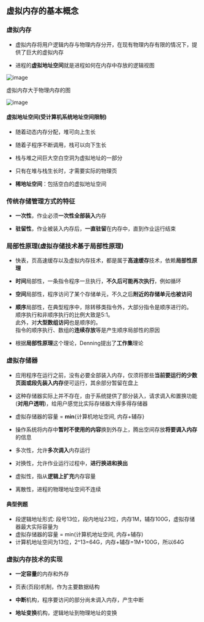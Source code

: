 ## 虚拟内存的基本概念

### 虚拟内存

- 虚拟内存将用户逻辑内存与物理内存分开，在现有物理内存有限的情况下，提供了巨大的虚拟内存

- 进程的**虚拟地址空间**就是进程如何在内存中存放的逻辑视图

![image](https://github.com/YC-L/Postgraduate-examination/blob/Operating-System/imgs/Memory-mapping.png)

虚拟内存大于物理内存的图

![image](https://github.com/YC-L/Postgraduate-examination/blob/Operating-System/imgs/Virtual-address-space.png)

#### 虚拟地址空间(受计算机系统地址空间限制)

- 随着动态内存分配，堆可向上生长

- 随着子程序不断调用，栈可以向下生长

- 栈与堆之间巨大空白空洞为虚拟地址的一部分

- 只有在堆与栈生长时，才需要实际的物理页

- **稀地址空间**：包括空白的虚拟地址空间

### 传统存储管理方式的特征

- **一次性**，作业必须**一次性全部装入**内存

- **驻留性**，作业被装入内存后，**一直驻留**在内存中，直到作业运行结束

### 局部性原理(虚拟存储技术基于局部性原理)

- 快表，页高速缓存以及虚拟内存技术，都是属于**高速缓存**技术，依赖**局部性原理**

- **时间**局部性，一条指令程序一旦执行，**不久后可能再次执行**，例如循环

- **空间**局部性，程序访问了某个存储单元，不久之后**附近的存储单元也被访问**

- **顺序**局部性，在典型程序中，除转移类指令外，大部分指令是顺序进行的。
</br>顺序执行和非顺序执行的比例大致是5:1。
</br>此外，对**大型数组访问**也是顺序的。
</br>指令的顺序执行、数组的**连续存放**等是产生顺序局部性的原因

- 根据**局部性原理**这个理论，Denning提出了**工作集**理论

### 虚拟存储器

- 应用程序在运行之前，没有必要全部装入内存，仅须将那些**当前要运行的少数页面或段先装入内存**便可运行，其余部分暂留在盘上

- 这种存储器实际上并不存在，由于系统提供了部分装入，请求调入和置换功能(**对用户透明**)，给用户感觉比实际存储器大得多得存储器

- 虚拟存储器的容量 = **min**{计算机地址空间, 内存+辅存}

- 操作系统将内存中**暂时不使用的内容**换到外存上，腾出空间存放**将要调入内存**的信息

- 多次性，允许**多次调入**内存运行

- 对换性，允许作业运行过程中，**进行换进和换出**

- 虚拟性，指从**逻辑上扩充**内存容量

- 离散性，进程的物理地址空间不连续

#### 典型例题

- 段逻辑地址形式: 段号13位，段内地址23位，内存1M，辅存100G，虚拟存储器最大实际容量为
- 虚拟存储器的容量 = min(计算机地址空间, 内存+辅存)
- 计算机地址空间为13位，2^13=64G，内存+辅存=1M+100G，所以64G

### 虚拟内存技术的实现

- **一定容量**的内存和外存

- 页表(页段)机制，作为主要数据结构

- **中断**机构，程序要访问的部分尚未调入内存，产生中断

- **地址变换**机构，逻辑地址到物理地址的变换






